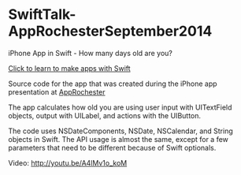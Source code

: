 SwiftTalk-AppRochesterSeptember2014
===================================

iPhone App in Swift - How many days old are you?

[Click to learn to make apps with Swift](https://www.kickstarter.com/projects/paulsolt/31-days-make-iphone-apps-and-games-with-swift-for/?ref=github_swift_talk)

Source code for the app that was created during the iPhone app presentation at [AppRochester](http://approchester.wordpress.com/2014/08/19/sept-2nd-learn-swift-from-paul-solt/)

The app calculates how old you are using user input with UITextField objects, output with UILabel, and actions with the UIButton.

The code uses NSDateComponents, NSDate, NSCalendar, and String objects in Swift. The API usage is almost the same, except for a few parameters that need to be different because of Swift optionals.

Video: http://youtu.be/A4lMv1o_koM
